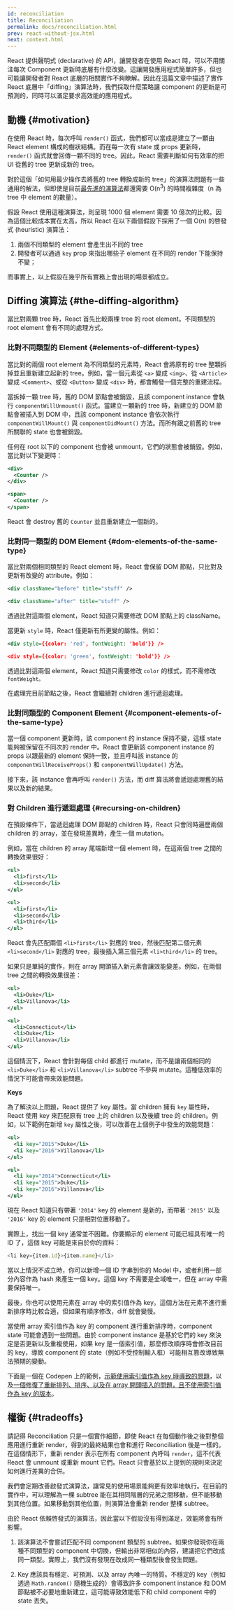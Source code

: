 ```yaml
---
id: reconciliation
title: Reconciliation
permalink: docs/reconciliation.html
prev: react-without-jsx.html
next: context.html
---
```


React 提供聲明式 (declarative) 的 API，讓開發者在使用 React 時，可以不用關注每次 Component 更新時底層有什麼改變。這讓開發應用程式簡單許多，但也可能讓開發者對 React 底層的相關實作不夠瞭解。因此在這篇文章中描述了實作 React 底層中「diffing」演算法時，我們採取什麼策略讓 component 的更新是可預測的，同時可以滿足要求高效能的應用程式。

## 動機 {#motivation}

在使用 React 時，每次呼叫 `render()` 函式，我們都可以當成是建立了一顆由 React element 構成的樹狀結構。而在每一次有 state 或 props 更新時，`render()` 函式就會回傳一顆不同的 tree。因此，React 需要判斷如何有效率的把 UI 從舊的 tree 更新成新的 tree。

對於這個「如何用最少操作去將舊的 tree 轉換成新的 tree」的演算法問題有一些通用的解法，但即使是目前[最先進的演算法](https://grfia.dlsi.ua.es/ml/algorithms/references/editsurvey_bille.pdf)都還需要 O(n<sup>3</sup>) 的時間複雜度（n 為 tree 中 element 的數量）。

假設 React 使用這種演算法，則呈現 1000 個 element 需要 10 億次的比較。因為這個比較成本實在太高，所以 React 在以下兩個假設下採用了一個 O(n) 的啓發式 (heuristic) 演算法：

1. 兩個不同類型的 element 會產生出不同的 tree
2. 開發者可以通過 `key` prop 來指出哪些子 element 在不同的 render 下能保持不變；

而事實上，以上假設在幾乎所有實務上會出現的場景都成立。

## Diffing 演算法 {#the-diffing-algorithm}

當比對兩顆 tree 時，React 首先比較兩棵 tree 的 root element。不同類型的 root element 會有不同的處理方式。

### 比對不同類型的 Element {#elements-of-different-types}

當比對的兩個 root element 為不同類型的元素時，React 會將原有的 tree 整顆拆掉並且重新建立起新的 tree。例如，當一個元素從 `<a>` 變成 `<img>`、從 `<Article>` 變成 `<Comment>`、或從 `<Button>` 變成 `<div>` 時，都會觸發一個完整的重建流程。

當拆掉一顆 tree 時，舊的 DOM 節點會被銷毀，且該 component instance 會執行 `componentWillUnmount()` 函式。當建立一顆新的 tree 時，新建立的 DOM 節點會被插入到 DOM 中，且該 component instance 會依次執行 `componentWillMount()` 與 `componentDidMount()` 方法。而所有跟之前舊的 tree 所關聯的 state 也會被銷毀。

任何在 root 以下的 component 也會被 unmount，它們的狀態會被銷毀。例如，當比對以下變更時：

```xml
<div>
  <Counter />
</div>

<span>
  <Counter />
</span>
```

React 會 destroy 舊的 `Counter` 並且重新建立一個新的。

### 比對同一類型的 DOM Element {#dom-elements-of-the-same-type}

當比對兩個相同類型的 React element 時，React 會保留 DOM 節點，只比對及更新有改變的 attribute。例如：

```xml
<div className="before" title="stuff" />

<div className="after" title="stuff" />
```

透過比對這兩個 element，React 知道只需要修改 DOM 節點上的 className。

當更新 `style` 時，React 僅更新有所更變的屬性。例如：

```xml
<div style={{color: 'red', fontWeight: 'bold'}} />

<div style={{color: 'green', fontWeight: 'bold'}} />
```

透過比對這兩個 element，React 知道只需要修改 `color` 的樣式，而不需修改 `fontWeight。`

在處理完目前節點之後，React 會繼續對 children 進行遞迴處理。

### 比對同類型的 Component Element {#component-elements-of-the-same-type}

當一個 component 更新時，該 component 的 instance 保持不變，這樣 state 能夠被保留在不同次的 render 中。React 會更新該 component instance 的 props 以跟最新的 element 保持一致，並且呼叫該 instance 的 `componentWillReceiveProps()` 和 `componentWillUpdate()` 方法。

接下來，該 instance 會再呼叫 `render()` 方法，而 diff 算法將會遞迴處理舊的結果以及新的結果。

### 對 Children 進行遞迴處理 {#recursing-on-children}

在預設條件下，當遞迴處理 DOM 節點的 children 時，React 只會同時遍歷兩個 children 的 array，並在發現差異時，產生一個 mutation。

例如，當在 children 的 array 尾端新增一個 element 時，在這兩個 tree 之間的轉換效果很好：

```xml
<ul>
  <li>first</li>
  <li>second</li>
</ul>

<ul>
  <li>first</li>
  <li>second</li>
  <li>third</li>
</ul>
```

React 會先匹配兩個 `<li>first</li>` 對應的 tree，然後匹配第二個元素 `<li>second</li>` 對應的 tree，最後插入第三個元素 `<li>third</li>` 的 tree。

如果只是單純的實作，則在 array 開頭插入新元素會讓效能變差。例如，在兩個 tree 之間的轉換效果很差：

```xml
<ul>
  <li>Duke</li>
  <li>Villanova</li>
</ul>

<ul>
  <li>Connecticut</li>
  <li>Duke</li>
  <li>Villanova</li>
</ul>
```

這個情況下，React 會針對每個 child 都進行 mutate，而不是讓兩個相同的 `<li>Duke</li>` 和 `<li>Villanova</li>` subtree 不參與 mutate。這種低效率的情況下可能會帶來效能問題。

**Keys**

為了解決以上問題，React 提供了 key 屬性。當 children 擁有 `key` 屬性時，React 使用 key 來匹配原有 tree 上的 children 以及後續 tree 的 children。例如，以下範例在新增 `key` 屬性之後，可以改善在上個例子中發生的效能問題：

```xml
<ul>
  <li key="2015">Duke</li>
  <li key="2016">Villanova</li>
</ul>

<ul>
  <li key="2014">Connecticut</li>
  <li key="2015">Duke</li>
  <li key="2016">Villanova</li>
</ul>
```

現在 React 知道只有帶著 `'2014'` key 的 element 是新的，而帶著 `'2015'` 以及 `'2016'` key 的 element 只是相對位置移動了。

實際上，找出一個 key 通常並不困難。你要顯示的 element 可能已經具有唯一的 ID 了，這個 key 可能是來自於你的資料：

```js
<li key={item.id}>{item.name}</li>
```

當以上情況不成立時，你可以新增一個 ID 字串到你的 Model 中，或者利用一部分內容作為 hash 來產生一個 key。這個 key 不需要是全域唯一，但在 array 中需要保持唯一。

最後，你也可以使用元素在 array 中的索引值作為 key。這個方法在元素不進行重新排序時比較合適，但如果有順序修改，diff 就會變慢。

當使用 array 索引值作為 key 的 component 進行重新排序時，component state 可能會遇到一些問題。由於 component instance 是基於它們的 key 來決定是否更新以及重複使用，如果 key 是一個索引值，那麼修改順序時會修改目前的 key，導致 component 的 state（例如不受控制輸入框）可能相互篡改導致無法預期的變動。

下面是一個在 Codepen 上的範例，[示範使用索引值作為 key 時導致的問題](codepen://reconciliation/index-used-as-key)，以及[一個修復了重新排列、排序、以及在 array 開頭插入的問題，且不使用索引值作為 key 的版本](codepen://reconciliation/no-index-used-as-key)。

## 權衡 {#tradeoffs}

請記得 Reconciliation 只是一個實作細節，即使 React 在每個動作後之後對整個應用進行重新 render，得到的最終結果也會和進行 Reconciliation 後是一樣的。在這個情形下，重新 render 表示在所有 component 內呼叫 `render`，這不代表 React 會 unmount 或重新 mount 它們。React 只會基於以上提到的規則來決定如何進行差異的合併。

我們會定期改善啟發式演算法，讓常見的使用場景能夠更有效率地執行。在目前的實作中，可以理解為一棵 subtree 能在其相同階層的兄弟之間移動，但不能移動到其他位置。如果移動到其他位置，則演算法會重新 render 整棵 subtree。

由於 React 依賴啓發式的演算法，因此當以下假設沒有得到滿足，效能將會有所影響。

1. 該演算法不會嘗試匹配不同 component 類型的 subtree。如果你發現你在兩種不同類型的 component 中切換，但輸出非常相似的內容，建議把它們改成同一類型。實際上，我們沒有發現在改成同一種類型後會發生問題。
   
2. Key 應該具有穩定、可預測、以及 array 內唯一的特質。不穩定的 key（例如透過 `Math.random()` 隨機生成的）會導致許多 component instance 和 DOM 節點被不必要地重新建立，這可能導致效能低下和 child component 中的 state 丟失。
